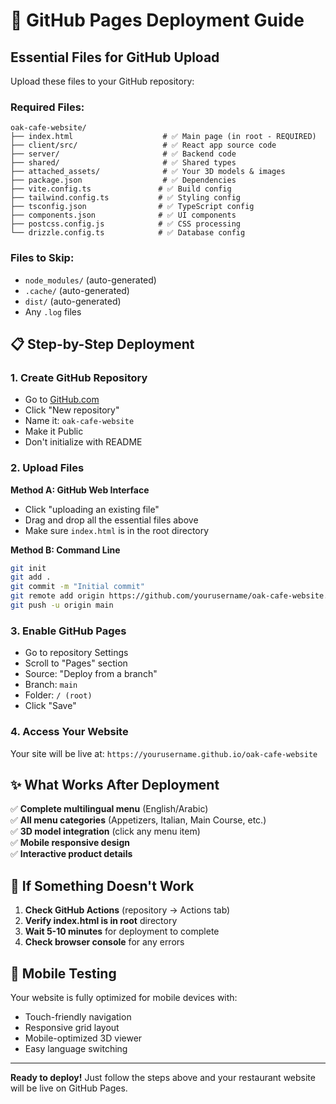 # 🚀 GitHub Pages Deployment Guide

## Essential Files for GitHub Upload

Upload these files to your GitHub repository:

### **Required Files:**
```
oak-cafe-website/
├── index.html                    # ✅ Main page (in root - REQUIRED)
├── client/src/                   # ✅ React app source code
├── server/                       # ✅ Backend code
├── shared/                       # ✅ Shared types
├── attached_assets/              # ✅ Your 3D models & images
├── package.json                  # ✅ Dependencies
├── vite.config.ts               # ✅ Build config
├── tailwind.config.ts           # ✅ Styling config
├── tsconfig.json                # ✅ TypeScript config
├── components.json              # ✅ UI components
├── postcss.config.js            # ✅ CSS processing
└── drizzle.config.ts            # ✅ Database config
```

### **Files to Skip:**
- `node_modules/` (auto-generated)
- `.cache/` (auto-generated)
- `dist/` (auto-generated)
- Any `.log` files

## 📋 Step-by-Step Deployment

### 1. Create GitHub Repository
- Go to [GitHub.com](https://github.com)
- Click "New repository"
- Name it: `oak-cafe-website`
- Make it Public
- Don't initialize with README

### 2. Upload Files
**Method A: GitHub Web Interface**
- Click "uploading an existing file"
- Drag and drop all the essential files above
- Make sure `index.html` is in the root directory

**Method B: Command Line**
```bash
git init
git add .
git commit -m "Initial commit"
git remote add origin https://github.com/yourusername/oak-cafe-website.git
git push -u origin main
```

### 3. Enable GitHub Pages
- Go to repository Settings
- Scroll to "Pages" section
- Source: "Deploy from a branch"
- Branch: `main`
- Folder: `/ (root)`
- Click "Save"

### 4. Access Your Website
Your site will be live at:
`https://yourusername.github.io/oak-cafe-website`

## ✨ What Works After Deployment

✅ **Complete multilingual menu** (English/Arabic)  
✅ **All menu categories** (Appetizers, Italian, Main Course, etc.)  
✅ **3D model integration** (click any menu item)  
✅ **Mobile responsive design**  
✅ **Interactive product details**  

## 🔧 If Something Doesn't Work

1. **Check GitHub Actions** (repository → Actions tab)
2. **Verify index.html is in root** directory
3. **Wait 5-10 minutes** for deployment to complete
4. **Check browser console** for any errors

## 📱 Mobile Testing

Your website is fully optimized for mobile devices with:
- Touch-friendly navigation
- Responsive grid layout
- Mobile-optimized 3D viewer
- Easy language switching

---

**Ready to deploy!** Just follow the steps above and your restaurant website will be live on GitHub Pages.